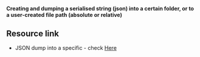 #### Creating and dumping a serialised string (json) into a certain folder, or to a user-created file path (absolute or relative)  
  
## Resource link 
* JSON dump into a specific - check [Here](https://stackoverflow.com/questions/64196315/json-dump-into-specific-folder)
